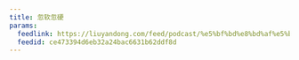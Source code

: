 ```yaml
---
title: 忽软忽硬
params:
  feedlink: https://liuyandong.com/feed/podcast/%e5%bf%bd%e8%bd%af%e5%bf%bd%e7%a1%ac
  feedid: ce473394d6eb32a24bac6631b62ddf8d
---
```

